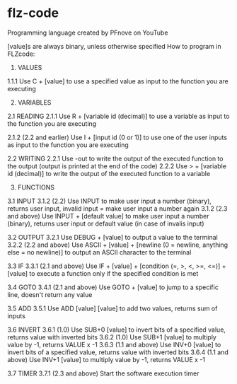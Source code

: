 # flz-code
Programming language created by PFnove on YouTube

[value]s are always binary, unless otherwise specified
How to program in FLZcode:

1.    VALUES

1.1.1 Use C + [value] to use a specified value as input to the function you are executing

2.    VARIABLES

2.1   READING
2.1.1 Use R + [variable id (decimal)] to use a variable as input to the function you are executing

2.1.2 (2.2 and earlier) Use I + [input id (0 or 1)] to use one of the user inputs as input to the function you are executing

2.2   WRITING
2.2.1 Use -out to write the output of the executed function to the output (output is printed at the end of the code)
2.2.2 Use > + [variable id (decimal)] to write the output of the executed function to a variable

3.    FUNCTIONS

3.1   INPUT
3.1.2 (2.2) Use INPUT to make user input a number (binary), returns user input, invalid input = make user input a number again
3.1.2 (2.3 and above) Use INPUT + [default value] to make user input a number (binary), returns user input or default value (in case of invalis input)

3.2   OUTPUT
3.2.1 Use DEBUG + [value] to output a value to the terminal
3.2.2 (2.2 and above) Use ASCII + [value] + [newline (0 = newline, anything else = no newline)] to output an ASCII character to the terminal

3.3   IF
3.3.1 (2.1 and above) Use IF + [value] + [condition (=, >, <, >=, <=)] + [value] to execute a function only if the specified condition is met

3.4   GOTO
3.4.1 (2.1 and above) Use GOTO + [value] to jump to a specific line, doesn't return any value

3.5   ADD
3.5.1 Use ADD [value] [value] to add two values, returns sum of inputs

3.6   INVERT
3.6.1 (1.0) Use SUB+0 [value] to invert bits of a specified value, returns value with inverted bits
3.6.2 (1.0) Use SUB+1 [value] to multiply value by -1, returns VALUE x -1
3.6.3 (1.1 and above) Use INV+0 [value] to invert bits of a specified value, returns value with inverted bits
3.6.4 (1.1 and above) Use INV+1 [value] to multiply value by -1, returns VALUE x -1

3.7   TIMER
3.7.1 (2.3 and above) Start the software execution timer
